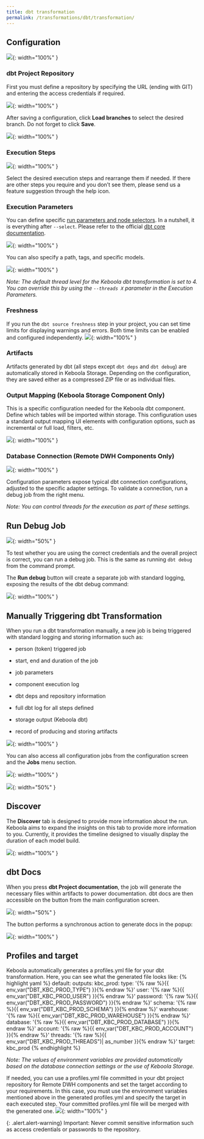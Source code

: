```yaml
---
title: dbt transformation
permalink: /transformations/dbt/transformation/
---
```


## Configuration

![](imgs/2776563892.jpeg){: width="100%" }

### dbt Project Repository

First you must define a repository by specifying the URL (ending with GIT) and entering the access credentials if required.

![](imgs/2776563898.png){: width="100%" }

After saving a configuration, click **Load branches** to select the desired branch. Do not forget to click **Save**.

![](imgs/2776563904.png){: width="100%" }

### Execution Steps

![](imgs/2776563910.png){: width="100%" }

Select the desired execution steps and rearrange them if needed. If there are other steps you require and you don’t see them, please send us a feature suggestion through the help icon.

### Execution Parameters

You can define specific [run parameters and node selectors](https://docs.getdbt.com/reference/node-selection/syntax). In a nutshell, it is everything after `--select`. Please refer to the official [dbt core documentation](https://docs.getdbt.com/reference/node-selection/syntax).

![](imgs/2776563916.png){: width="100%" }

You can also specify a path, tags, and specific models.

![](imgs/2776563922.png){: width="100%" }

*Note: The default thread level for the Keboola dbt transformation is set to 4. You can override this by using the `--threads X` parameter in the Execution Parameters.*

### Freshness
If you run the `dbt source freshness` step in your project, you can set time limits for displaying warnings and errors. Both time limits can be enabled and configured independently.
![](imgs/2740735193.png){: width="100%" }

### Artifacts
Artifacts generated by dbt (all steps except `dbt deps` and `dbt debug`) are automatically stored in Keboola Storage. Depending on the configuration, they are saved either as a compressed ZIP file or as individual files.

### Output Mapping (Keboola Storage Component Only)

This is a specific configuration needed for the Keboola dbt component. Define which tables will be imported within storage. This configuration uses a standard output mapping UI elements with configuration options, such as incremental or full load, filters, etc.

![](imgs/2776563928.png){: width="100%" }

### Database Connection (Remote DWH Components Only)

![](imgs/2776563934.png){: width="100%" }

Configuration parameters expose typical dbt connection configurations, adjusted to the specific adapter settings. To validate a connection, run a debug job from the right menu.

*Note: You can control threads for the execution as part of these settings.*

## Run Debug Job

![](imgs/2776563940.png){: width="50%" }

To test whether you are using the correct credentials and the overall project is correct, you can run a debug job. This is the same as running `dbt debug` from the command prompt.

The **Run debug** button will create a separate job with standard logging, exposing the results of the dbt debug command:

![](imgs/2776563946.png){: width="100%" }

## Manually Triggering dbt Transformation

When you run a dbt transformation manually, a new job is being triggered with standard logging and storing information such as:

*   person (token) triggered job

*   start, end and duration of the job

*   job parameters

*   component execution log

*   dbt deps and repository information

*   full dbt log for all steps defined

*   storage output (Keboola dbt)

*   record of producing and storing artifacts


![](imgs/2776563952.png){: width="100%" }

You can also access all configuration jobs from the configuration screen and the **Jobs** menu section.

![](imgs/2776563958.png){: width="100%" }

![](imgs/2776563964.png){: width="50%" }

## Discover

The **Discover** tab is designed to provide more information about the run. Keboola aims to expand the insights on this tab to provide more information to you. Currently, it provides the timeline designed to visually display the duration of each model build.

![](imgs/2777448784.png){: width="100%" }

## dbt Docs

When you press **dbt Project documentation**, the job will generate the necessary files within artifacts to power documentation. dbt docs are then accessible on the button from the main configuration screen.

![](imgs/2777710870.png){: width="50%" }

The button performs a synchronous action to generate docs in the popup:

![](imgs/2776269049.png){: width="100%" }

## Profiles and target

Keboola automatically generates a profiles.yml file for your dbt transformation. Here, you can see what the generated file looks like:
{% highlight yaml %}
default:
  outputs:
    kbc_prod:
      type: '{% raw %}{{ env_var("DBT_KBC_PROD_TYPE") }}{% endraw %}'
      user: '{% raw %}{{ env_var("DBT_KBC_PROD_USER") }}{% endraw %}'
      password: '{% raw %}{{ env_var("DBT_KBC_PROD_PASSWORD") }}{% endraw %}'
      schema: '{% raw %}{{ env_var("DBT_KBC_PROD_SCHEMA") }}{% endraw %}'
      warehouse: '{% raw %}{{ env_var("DBT_KBC_PROD_WAREHOUSE") }}{% endraw %}'
      database: '{% raw %}{{ env_var("DBT_KBC_PROD_DATABASE") }}{% endraw %}'
      account: '{% raw %}{{ env_var("DBT_KBC_PROD_ACCOUNT") }}{% endraw %}'
      threads: '{% raw %}{{ env_var("DBT_KBC_PROD_THREADS")| as_number }}{% endraw %}'
  target: kbc_prod
{% endhighlight %}

*Note: The values of environment variables are provided automatically based on the database connection settings or the use of Keboola Storage.*

If needed, you can use a profiles.yml file committed in your dbt project repository for Remote DWH components and set the target according to your requirements. In this case, you must use the environment variables mentioned above in the generated profiles.yml and specify the target in each executed step. Your committed profiles.yml file will be merged with the generated one.
![](imgs/2740663016.png){: width="100%" }

{: .alert.alert-warning}
Important: Never commit sensitive information such as access credentials or passwords to the repository.
